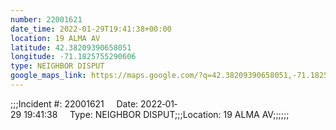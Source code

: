 ```yaml
---
number: 22001621
date_time: 2022-01-29T19:41:38+00:00
location: 19 ALMA AV
latitude: 42.38209390658051
longitude: -71.1825755290606
type: NEIGHBOR DISPUT
google_maps_link: https://maps.google.com/?q=42.38209390658051,-71.1825755290606
---
```


;;;Incident #: 22001621     Date: 2022‐01‐29 19:41:38     Type: NEIGHBOR DISPUT;;;Location: 19 ALMA AV;;;;;;
